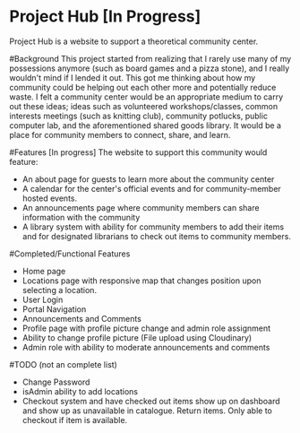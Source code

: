 # Project Hub [In Progress]

Project Hub is a website to support a theoretical community center.

#Background
This project started from realizing that I rarely use many of my possessions anymore (such as board games and a pizza stone), and I really wouldn't mind if I lended it out. This got me thinking about how my community could be helping out each other more and potentially reduce waste. I felt a community center would be an appropriate medium to carry out these ideas; ideas such as volunteered workshops/classes, common interests meetings (such as knitting club), community potlucks, public computer lab, and the aforementioned shared goods library. It would be a place for community members to connect, share, and learn.


#Features [In progress]
The website to support this community would feature:
* An about page for guests to learn more about the community center
* A calendar for the center's official events and for community-member hosted events.
* An announcements page where community members can share information with the community
* A library system with ability for community members to add their items and for designated librarians to check out items to community members.


#Completed/Functional Features
* Home page
* Locations page with responsive map that changes position upon selecting a location.
* User Login
* Portal Navigation
* Announcements and Comments
* Profile page with profile picture change and admin role assignment
* Ability to change profile picture (File upload using Cloudinary)
* Admin role with ability to moderate announcements and comments

#TODO (not an complete list)
* Change Password
* isAdmin ability to add locations
* Checkout system and have checked out items show up on dashboard and show up as unavailable in catalogue. Return items. Only able to checkout if item is available.
